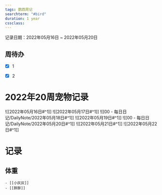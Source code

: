 ```yaml
---
tags: 鹦鹉周记
searchterm: "#bird"
duration: 1 year
cssclass: 
---
```


记录日期：2022年05月16日 ~ 2022年05月20日

## 周待办
- [x] 1
- [x] 2


# 2022年20周宠物记录
![[2022年05月16日#^1]] 
![[2022年05月17日#^1]] 
![[00 - 每日日记/DailyNote/2022年05月18日#^1]] 
![[2022年05月19日#^1]] 
![[00 - 每日日记/DailyNote/2022年05月20日#^1]] 
![[2022年05月21日#^1]] 
![[2022年05月22日#^1]] 

# 记录
## 体重
```ad-kanban
- [[小灰灰]]
- [[胖胖]]
```
